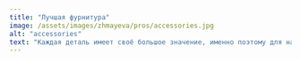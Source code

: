 ```yaml
---
title: "Лучшая фурнитура"
image: /assets/images/zhmayeva/pros/accessories.jpg
alt: "accessories"
text: "Каждая деталь имеет своё большое значение, именно поэтому для наших изделий мы выбираем только лучшие нитки и фурнитуру. Немецкие производители славятся своим вниманием к качеству и инновациям, что позволяет нам гарантировать долговечность и надёжность. В нашем ателье мы используем только нитки марки GUTERMANN, более 400 оттенков, которые применяются как в индивидуальном пошиве, так и в ремонтах одежды. Также не менее известная своим качеством марка PRYM помогает нам уже многие годы воплотить в реальность самые экстравагантные задумки. От молний RIRI и YKK до пуговиц SWAROSKI, от застёжек Tierracast до пряжек Toho — всё потбирается с учётом Ваших высоких стандартов!"
---
```

